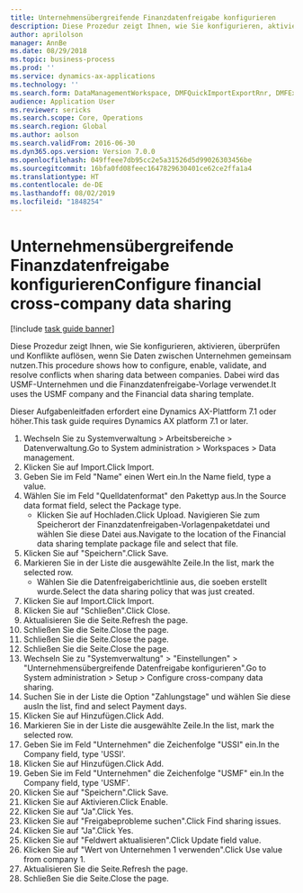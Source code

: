 ```yaml
---
title: Unternehmensübergreifende Finanzdatenfreigabe konfigurieren
description: Diese Prozedur zeigt Ihnen, wie Sie konfigurieren, aktivieren, überprüfen und Konflikte auflösen, wenn Sie Daten zwischen Unternehmen gemeinsam nutzen.
author: aprilolson
manager: AnnBe
ms.date: 08/29/2018
ms.topic: business-process
ms.prod: ''
ms.service: dynamics-ax-applications
ms.technology: ''
ms.search.form: DataManagementWorkspace, DMFQuickImportExportRnr, DMFExecutionHistoryWorkspace, DMFExecutionHistorySummary, DMFExecutionHistoryEntities,  SysDataSharingConfiguration, SysDataSharingDiscrepencies
audience: Application User
ms.reviewer: sericks
ms.search.scope: Core, Operations
ms.search.region: Global
ms.author: aolson
ms.search.validFrom: 2016-06-30
ms.dyn365.ops.version: Version 7.0.0
ms.openlocfilehash: 049ffeee7db95cc2e5a31526d5d99026303456be
ms.sourcegitcommit: 16bfa0fd08feec1647829630401ce62ce2ffa1a4
ms.translationtype: HT
ms.contentlocale: de-DE
ms.lasthandoff: 08/02/2019
ms.locfileid: "1848254"
---
```

# <a name="configure-financial-cross-company-data-sharing"></a><span data-ttu-id="602ac-103">Unternehmensübergreifende Finanzdatenfreigabe konfigurieren</span><span class="sxs-lookup"><span data-stu-id="602ac-103">Configure financial cross-company data sharing</span></span>

[!include [task guide banner](../../includes/task-guide-banner.md)]

<span data-ttu-id="602ac-104">Diese Prozedur zeigt Ihnen, wie Sie konfigurieren, aktivieren, überprüfen und Konflikte auflösen, wenn Sie Daten zwischen Unternehmen gemeinsam nutzen.</span><span class="sxs-lookup"><span data-stu-id="602ac-104">This procedure shows how to configure, enable, validate, and resolve conflicts when sharing data between companies.</span></span> <span data-ttu-id="602ac-105">Dabei wird das USMF-Unternehmen und die Finanzdatenfreigabe-Vorlage verwendet.</span><span class="sxs-lookup"><span data-stu-id="602ac-105">It uses the USMF company and the Financial data sharing template.</span></span>



<span data-ttu-id="602ac-106">Dieser Aufgabenleitfaden erfordert eine Dynamics AX-Plattform 7.1 oder höher.</span><span class="sxs-lookup"><span data-stu-id="602ac-106">This task guide requires Dynamics AX platform 7.1 or later.</span></span>

1. <span data-ttu-id="602ac-107">Wechseln Sie zu Systemverwaltung > Arbeitsbereiche > Datenverwaltung.</span><span class="sxs-lookup"><span data-stu-id="602ac-107">Go to System administration > Workspaces > Data management.</span></span>
2. <span data-ttu-id="602ac-108">Klicken Sie auf Import.</span><span class="sxs-lookup"><span data-stu-id="602ac-108">Click Import.</span></span>
3. <span data-ttu-id="602ac-109">Geben Sie im Feld "Name" einen Wert ein.</span><span class="sxs-lookup"><span data-stu-id="602ac-109">In the Name field, type a value.</span></span>
4. <span data-ttu-id="602ac-110">Wählen Sie im Feld "Quelldatenformat" den Pakettyp aus.</span><span class="sxs-lookup"><span data-stu-id="602ac-110">In the Source data format field, select the Package type.</span></span>
    * <span data-ttu-id="602ac-111">Klicken Sie auf Hochladen.</span><span class="sxs-lookup"><span data-stu-id="602ac-111">Click Upload.</span></span> <span data-ttu-id="602ac-112">Navigieren Sie zum Speicherort der Finanzdatenfreigaben-Vorlagenpaketdatei und wählen Sie diese Datei aus.</span><span class="sxs-lookup"><span data-stu-id="602ac-112">Navigate to the location of the Financial data sharing template package file and select that file.</span></span>  
5. <span data-ttu-id="602ac-113">Klicken Sie auf "Speichern".</span><span class="sxs-lookup"><span data-stu-id="602ac-113">Click Save.</span></span>
6. <span data-ttu-id="602ac-114">Markieren Sie in der Liste die ausgewählte Zeile.</span><span class="sxs-lookup"><span data-stu-id="602ac-114">In the list, mark the selected row.</span></span>
    * <span data-ttu-id="602ac-115">Wählen Sie die Datenfreigaberichtlinie aus, die soeben erstellt wurde.</span><span class="sxs-lookup"><span data-stu-id="602ac-115">Select the data sharing policy that was just created.</span></span>  
7. <span data-ttu-id="602ac-116">Klicken Sie auf Import.</span><span class="sxs-lookup"><span data-stu-id="602ac-116">Click Import.</span></span>
8. <span data-ttu-id="602ac-117">Klicken Sie auf "Schließen".</span><span class="sxs-lookup"><span data-stu-id="602ac-117">Click Close.</span></span>
9. <span data-ttu-id="602ac-118">Aktualisieren Sie die Seite.</span><span class="sxs-lookup"><span data-stu-id="602ac-118">Refresh the page.</span></span>
10. <span data-ttu-id="602ac-119">Schließen Sie die Seite.</span><span class="sxs-lookup"><span data-stu-id="602ac-119">Close the page.</span></span>
11. <span data-ttu-id="602ac-120">Schließen Sie die Seite.</span><span class="sxs-lookup"><span data-stu-id="602ac-120">Close the page.</span></span>
12. <span data-ttu-id="602ac-121">Schließen Sie die Seite.</span><span class="sxs-lookup"><span data-stu-id="602ac-121">Close the page.</span></span>
13. <span data-ttu-id="602ac-122">Wechseln Sie zu "Systemverwaltung" > "Einstellungen" > "Unternehmensübergreifende Datenfreigabe konfigurieren".</span><span class="sxs-lookup"><span data-stu-id="602ac-122">Go to System administration > Setup > Configure cross-company data sharing.</span></span>
14. <span data-ttu-id="602ac-123">Suchen Sie in der Liste die Option "Zahlungstage" und wählen Sie diese aus</span><span class="sxs-lookup"><span data-stu-id="602ac-123">In the list, find and select Payment days.</span></span>
15. <span data-ttu-id="602ac-124">Klicken Sie auf Hinzufügen.</span><span class="sxs-lookup"><span data-stu-id="602ac-124">Click Add.</span></span>
16. <span data-ttu-id="602ac-125">Markieren Sie in der Liste die ausgewählte Zeile.</span><span class="sxs-lookup"><span data-stu-id="602ac-125">In the list, mark the selected row.</span></span>
17. <span data-ttu-id="602ac-126">Geben Sie im Feld "Unternehmen" die Zeichenfolge "USSI" ein.</span><span class="sxs-lookup"><span data-stu-id="602ac-126">In the Company field, type 'USSI'.</span></span>
18. <span data-ttu-id="602ac-127">Klicken Sie auf Hinzufügen.</span><span class="sxs-lookup"><span data-stu-id="602ac-127">Click Add.</span></span>
19. <span data-ttu-id="602ac-128">Geben Sie im Feld "Unternehmen" die Zeichenfolge "USMF" ein.</span><span class="sxs-lookup"><span data-stu-id="602ac-128">In the Company field, type 'USMF'.</span></span>
20. <span data-ttu-id="602ac-129">Klicken Sie auf "Speichern".</span><span class="sxs-lookup"><span data-stu-id="602ac-129">Click Save.</span></span>
21. <span data-ttu-id="602ac-130">Klicken Sie auf Aktivieren.</span><span class="sxs-lookup"><span data-stu-id="602ac-130">Click Enable.</span></span>
22. <span data-ttu-id="602ac-131">Klicken Sie auf "Ja".</span><span class="sxs-lookup"><span data-stu-id="602ac-131">Click Yes.</span></span>
23. <span data-ttu-id="602ac-132">Klicken Sie auf "Freigabeprobleme suchen".</span><span class="sxs-lookup"><span data-stu-id="602ac-132">Click Find sharing issues.</span></span>
24. <span data-ttu-id="602ac-133">Klicken Sie auf "Ja".</span><span class="sxs-lookup"><span data-stu-id="602ac-133">Click Yes.</span></span>
25. <span data-ttu-id="602ac-134">Klicken Sie auf "Feldwert aktualisieren".</span><span class="sxs-lookup"><span data-stu-id="602ac-134">Click Update field value.</span></span>
26. <span data-ttu-id="602ac-135">Klicken Sie auf "Wert von Unternehmen 1 verwenden".</span><span class="sxs-lookup"><span data-stu-id="602ac-135">Click Use value from company 1.</span></span>
27. <span data-ttu-id="602ac-136">Aktualisieren Sie die Seite.</span><span class="sxs-lookup"><span data-stu-id="602ac-136">Refresh the page.</span></span>
28. <span data-ttu-id="602ac-137">Schließen Sie die Seite.</span><span class="sxs-lookup"><span data-stu-id="602ac-137">Close the page.</span></span>

